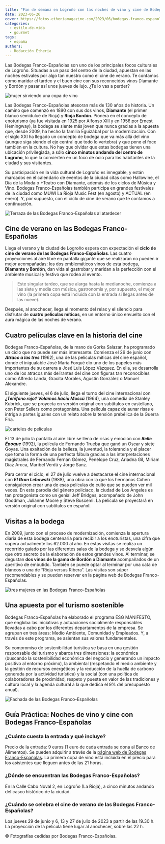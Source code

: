 ```yaml
---
title: "Fin de semana en Logroño con las noches de vino y cine de Bodegas Franco-Españolas"
date: 2023-06-26
cover: https://fotos.etheriamagazine.com/2023/06/bodegas-franco-espanolas-tardeojpg.jpg
categories: 
  - estilo-de-vida
  - gourmet
tags: 
  - españa
authors: 
  - Redacción Etheria
---
```


Las Bodegas Franco-Españolas son uno de los principales focos culturales de Logroño. 
Situadas a un paso del centro de la ciudad, apuestan en las noches estivales por algo 
tan nuestro como el cine de verano. Te contamos cómo maridar el tardeo y el buen cine 
con sus reconocidos vinos Diamante y Bordón y pasar así unos jueves de lujo. ¿Te lo vas 
a perder? 

![mujer sirviendo una copa de vino](https://fotos.etheriamagazine.com/2023/06/bodegas-franco-espanolas-vino-bordon.jpg "Tardes de vino y cine en Bodegas Franco-Españolas.")

Las Bodegas Franco-Españolas atesoran más de 130 años de historia. Un camino que comenzó 
en 1890 con sus dos vinos, **Diamante** (el primer blanco semidulce de Rioja) y **Rioja 
Bordón**. Pionera en el concepto de enoturismo (ya fue visitada en 1925 por Alfonso XIII 
y en 1956 por Ernest Hemingway), la bodega se siente más joven que nunca gracias a la 
apuesta que, desde 2009, ha hecho la familia Eguizábal por la modernización. Con el 
siglo XXI ha llegado un concepto de bodega que va más allá del vino (aunque siga siendo 
el eje central que todo lo vertebra) y que pone el foco también en la cultura. No hay 
que olvidar que estas bodegas tienen una ubicación privilegiada, a sólo **cinco minutos 
andando del centro de Logroño**, lo que la convierten en un foco de ocio para los 
habitantes de la ciudad y sus visitantes. 

Su participación en la vida cultural de Logroño es innegable, y están marcados en el 
calendario de eventos de la ciudad citas como Hallowine, el Día de la Moda o +Teatro con 
Diamante, además de los ciclos de Música y Vino. Bodegas Franco-Españolas también 
participa en grandes festivales de la ciudad como MUWI La Rioja Music Fest (en agosto) y 
ACTUAL (en enero). Y, por supuesto, con el ciclo de cine de verano que te contamos a 
continuación. 

![Terraza de las Bodegas Franco-Españolas al atardecer](https://fotos.etheriamagazine.com/2023/06/bodegas-franco-espanolas-tardeojpg.jpg "Terraza de las Bodegas Franco-Españolas antes de la proyección.")

## Cine de verano en las Bodegas Franco-Españolas

Llega el verano y la ciudad de Logroño espera con expectación el **ciclo de cine de 
verano de las Bodegas Franco-Españolas**. Las cuatro proyecciones al aire libre en 
pantalla gigante que se realizarán no pueden ir mejor acompañadas: los dos emblemáticos 
vinos de esta bodega, **Diamante y Bordón**, dan vida al gastrobar y maridan a la 
perfección con el ambiente musical y festivo que rodea al evento. 

> Este singular tardeo, que se alarga hasta la medianoche, comienza a las siete y media 
> con música, gastronomía y, por supuesto, el mejor vino (la primera copa está incluida 
> con la entrada si llegas antes de las nueve). 

Después, al anochecer, llega el momento del relax y el silencio para disfrutar de 
**cuatro películas míticas**, en un entorno único envuelto con el aura mágica de las 
noches de verano. 

## Cuatro películas clave en la historia del cine

Bodegas Franco-Españolas, de la mano de Gorka Salazar, ha programado un ciclo que no 
puede ser más interesante. Comienza el 29 de junio con _**Atraco a las tres**_ (1962), 
una de las películas míticas del cine español, donde el inigualable José María Forqué 
dio uno de los papeles más importantes de su carrera a José Luis López Vázquez. En ella, 
se desarrolla uno de los atracos más delirantes del cine con figuras tan reconocibles 
como Alfredo Landa, Gracita Morales, Agustín González o Manuel Alexandre. 

El siguiente jueves, el 6 de julio, llega el turno del cine internacional con 
_**¿Teléfono rojo? Volamos hacia Moscú**_ (1964), una comedia de Stanley Kubrick, que se 
proyecta en versión original con subtítulos en castellano, con Peter Sellers como 
protagonista. Una película capaz de aunar risas e intriga a partes iguales con un relato 
sobre la tensión prebélica de la Guerra Fría. 

![carteles de películas](https://fotos.etheriamagazine.com/2023/06/bodegas-franco-espanolas-carteles.jpg "Películas del ciclo de cine de verano de Bodegas Franco-Españolas.")

El 13 de julio la pantalla al aire libre se llena de risas y emoción con _**Belle 
Époque**_ (1992), la película de Fernando Trueba que ganó un Oscar y siete Goyas. Una 
exaltación de la belleza, la juventud, la tolerancia y el placer que toma la forma de 
una perfecta fábula gracias a las interpretaciones magistrales de Fernando Fernán Gómez, 
Penélope Cruz, Ariadna Gil, Miriam Díaz Aroca, Maribel Verdú y Jorge Sanz. 

Para cerrar el ciclo, el 27 de julio vuelve a destacarse el cine internacional con _**El 
Gran Lebowski**_ (1988), una obra con la que los hermanos Cohen consiguieron crear una 
de esas películas de culto que se pueden ver mil veces. En esta parodia del género 
policiaco, la ciudad de Los Ángeles es tan protagonista como un genial Jeff Bridges, 
acompañado de John Goodman, Julianne Moore y Steve Buscemi. La película se proyectará en 
versión original con subtítulos en español. 

## Visitas a la bodega

En 2009, junto con el proceso de modernización, comienza la apertura diaria de esta 
bodega centenaria para recibir a los enoturistas, una cifra que supera actualmente los 
62.000 al año. En estas visitas se realiza un recorrido guiado por las diferentes salas 
de la bodega y se desvela algún que otro secreto de la elaboración de estos grandes 
vinos. Al terminar, se degustan **dos vinos de la gama de Bordón o Diamante** 
acompañados de un aperitivo de embutido. También se puede optar al terminar por una cata 
de blancos o una de “Rioja versus Ribera”. Las visitas son súper recomendables y se 
pueden reservar en la página web de Bodegas Franco-Españolas. 

![tres mujeres en las Bodegas Franco-Españolas](https://fotos.etheriamagazine.com/2023/06/bodegas-franco-espanolas-visita.jpg "Visita de la bodega.")

## Una apuesta por el turismo sostenible

Bodegas Franco-Españolas ha elaborado el programa ESG MANIFESTO, que engloba las 
iniciativas y actuaciones socialmente responsables llevadas a cabo por los diferentes 
departamentos de la empresa. Se agrupan en tres áreas: Medio Ambiente, Comunidad y 
Empleados. Y, a través de este programa, se asientan sus valores fundamentales. 

Su compromiso de sostenibilidad turística se basa en una gestión responsable del turismo 
y abarca tres dimensiones: la económica (buscando la sostenibilidad económica del 
negocio y generando un impacto positivo al entorno próximo), la ambiental (respetando el 
medio ambiente y la gestión de recursos energéticos y la reducción de la huella de 
carbono generada por la actividad turística) y la social (con una política de 
colaboradores de proximidad, respeto y puesta en valor de las tradiciones y cultura 
local y la agenda cultural a la que dedica el 9% del presupuesto anual). 

![Fachada de las Bodegas Franco-Españolas](https://fotos.etheriamagazine.com/2023/06/bodegas-franco-espanolas-fachada.jpg "Fachada de las Bodegas Franco-Españolas.")

## Guía Práctica: Noches de vino y cine con Bodegas Franco-Españolas

### ¿Cuánto cuesta la entrada y qué incluye?

Precio de la entrada: 9 euros (1 euro de cada entrada se dona al Banco de Alimentos). Se 
pueden adquirir a través de la [página web de Bodegas 
Franco-Españolas](https://www.francoespanolas.com/agenda-cultural). La primera copa de 
vino está incluida en el precio para los asistentes que lleguen antes de las 21 horas. 

### ¿Dónde se encuentran las Bodegas Franco-Españolas?

En la Calle Cabo Noval 2, en Logroño (La Rioja), a cinco minutos andando del casco 
histórico de la ciudad. 

### ¿Cuándo se celebra el cine de verano de las Bodegas Franco-Españolas?

Los jueves 29 de junio y 6, 13 y 27 de julio de 2023 a partir de las 19.30 h. La 
proyección de la película tiene lugar al anochecer, sobre las 22 h. 

© Fotografías cedidas por Bodegas Franco-Españolas.
